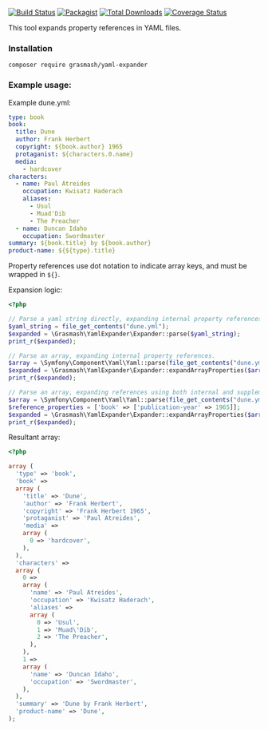 [![Build Status](https://travis-ci.org/grasmash/yaml-expander.svg?branch=master)](https://travis-ci.org/grasmash/yaml-expander) [![Packagist](https://img.shields.io/packagist/v/grasmash/yaml-expander.svg)](https://packagist.org/packages/grasmash/yaml-expander)
[![Total Downloads](https://poser.pugx.org/grasmash/yaml-expander/downloads)](https://packagist.org/packages/grasmash/yaml-expander) [![Coverage Status](https://coveralls.io/repos/github/grasmash/yaml-expander/badge.svg?branch=master)](https://coveralls.io/github/grasmash/yaml-expander?branch=master)

This tool expands property references in YAML files.

### Installation

    composer require grasmash/yaml-expander

### Example usage:

Example dune.yml:

```yaml
type: book
book:
  title: Dune
  author: Frank Herbert
  copyright: ${book.author} 1965
  protaganist: ${characters.0.name}
  media:
    - hardcover
characters:
  - name: Paul Atreides
    occupation: Kwisatz Haderach
    aliases:
      - Usul
      - Muad'Dib
      - The Preacher
  - name: Duncan Idaho
    occupation: Swordmaster
summary: ${book.title} by ${book.author}
product-name: ${${type}.title}
```

Property references use dot notation to indicate array keys, and must be wrapped in `${}`.

Expansion logic:

```php
<?php

// Parse a yaml string directly, expanding internal property references.
$yaml_string = file_get_contents("dune.yml");
$expanded = \Grasmash\YamlExpander\Expander::parse($yaml_string);
print_r($expanded);

// Parse an array, expanding internal property references.
$array = \Symfony\Component\Yaml\Yaml::parse(file_get_contents("dune.yml"));
$expanded = \Grasmash\YamlExpander\Expander::expandArrayProperties($array);
print_r($expanded);

// Parse an array, expanding references using both internal and supplementary values.
$array = \Symfony\Component\Yaml\Yaml::parse(file_get_contents("dune.yml"));
$reference_properties = ['book' => ['publication-year' => 1965]];
$expanded = \Grasmash\YamlExpander\Expander::expandArrayProperties($array, $reference_properties);
print_r($expanded);
````

Resultant array:

```php
<?php

array (
  'type' => 'book',
  'book' => 
  array (
    'title' => 'Dune',
    'author' => 'Frank Herbert',
    'copyright' => 'Frank Herbert 1965',
    'protaganist' => 'Paul Atreides',
    'media' => 
    array (
      0 => 'hardcover',
    ),
  ),
  'characters' => 
  array (
    0 => 
    array (
      'name' => 'Paul Atreides',
      'occupation' => 'Kwisatz Haderach',
      'aliases' => 
      array (
        0 => 'Usul',
        1 => 'Muad\'Dib',
        2 => 'The Preacher',
      ),
    ),
    1 => 
    array (
      'name' => 'Duncan Idaho',
      'occupation' => 'Swordmaster',
    ),
  ),
  'summary' => 'Dune by Frank Herbert',
  'product-name' => 'Dune',
);
```
